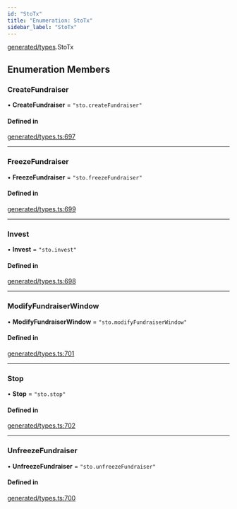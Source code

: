 ```yaml
---
id: "StoTx"
title: "Enumeration: StoTx"
sidebar_label: "StoTx"
---
```


[generated/types](../../../../modules/Generated/Types/Types.md).StoTx

## Enumeration Members

### CreateFundraiser

• **CreateFundraiser** = ``"sto.createFundraiser"``

#### Defined in

[generated/types.ts:697](https://github.com/PolymeshAssociation/polymesh-sdk/blob/adcc38781/src/generated/types.ts#L697)

___

### FreezeFundraiser

• **FreezeFundraiser** = ``"sto.freezeFundraiser"``

#### Defined in

[generated/types.ts:699](https://github.com/PolymeshAssociation/polymesh-sdk/blob/adcc38781/src/generated/types.ts#L699)

___

### Invest

• **Invest** = ``"sto.invest"``

#### Defined in

[generated/types.ts:698](https://github.com/PolymeshAssociation/polymesh-sdk/blob/adcc38781/src/generated/types.ts#L698)

___

### ModifyFundraiserWindow

• **ModifyFundraiserWindow** = ``"sto.modifyFundraiserWindow"``

#### Defined in

[generated/types.ts:701](https://github.com/PolymeshAssociation/polymesh-sdk/blob/adcc38781/src/generated/types.ts#L701)

___

### Stop

• **Stop** = ``"sto.stop"``

#### Defined in

[generated/types.ts:702](https://github.com/PolymeshAssociation/polymesh-sdk/blob/adcc38781/src/generated/types.ts#L702)

___

### UnfreezeFundraiser

• **UnfreezeFundraiser** = ``"sto.unfreezeFundraiser"``

#### Defined in

[generated/types.ts:700](https://github.com/PolymeshAssociation/polymesh-sdk/blob/adcc38781/src/generated/types.ts#L700)
